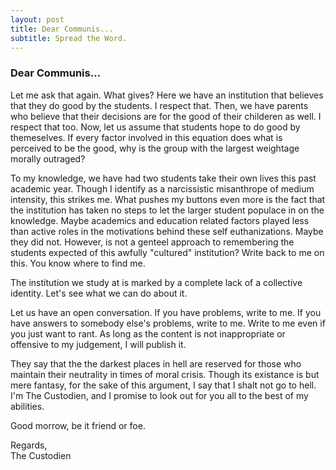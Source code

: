 ```yaml
---
layout: post
title: Dear Communis...
subtitle: Spread the Word.
---
```


### Dear Communis...

Let me ask that again. What gives? Here we have an institution that believes that they do good by the students. I respect that. Then, we have parents who believe that their decisions are for the good of their childeren as well. I respect that too. Now, let us assume that students hope to do good by themeselves. If every factor involved in this equation does what is perceived to be the good, why is the group with the largest weightage morally outraged?

To my knowledge, we have had two students take their own lives this past academic year. Though I identify as a narcissistic misanthrope of medium intensity, this strikes me. What pushes my buttons even more is the fact that the institution has taken no steps to let the larger student populace in on the knowledge. Maybe academics and education related factors played less than active roles in the motivations behind these self euthanizations. Maybe they did not. However, is not a genteel approach to remembering the students expected of this awfully "cultured" institution? Write back to me on this. You know where to find me.

The institution we study at is marked by a complete lack of a collective identity. Let's see what we can do about it.

Let us have an open conversation. If you have problems, write to me. If you have answers to somebody else's problems, write to me. Write to me even if you just want to rant. As long as the content is not inappropriate or offensive to my judgement, I will publish it. 

They say that the the darkest places in hell are reserved for those who maintain their neutrality in times of moral crisis. Though its existance is but mere fantasy, for the sake of this argument, I say that I shalt not go to hell. I'm The Custodien, and I promise to look out for you all to the best of my abilities. 

Good morrow, be it friend or foe.

Regards,  
The Custodien


 
